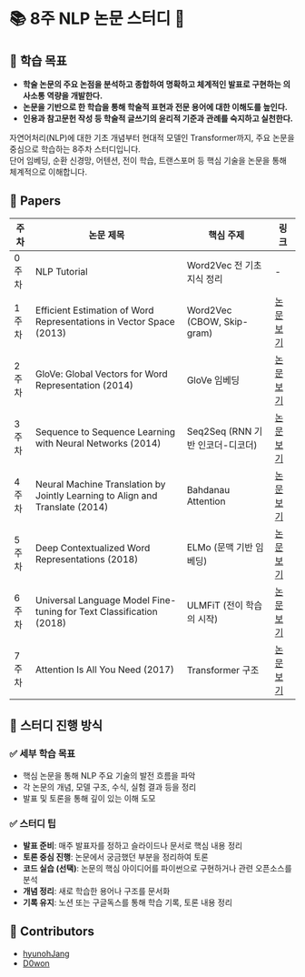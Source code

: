 # 📚 8주 NLP 논문 스터디 🚀

## 🎯 학습 목표

- **학술 논문의 주요 논점을 분석하고 종합하여 명확하고 체계적인 발표로 구현하는 의사소통 역량을 개발한다.**
- **논문을 기반으로 한 학습을 통해 학술적 표현과 전문 용어에 대한 이해도를 높인다.**
- **인용과 참고문헌 작성 등 학술적 글쓰기의 윤리적 기준과 관례를 숙지하고 실천한다.**

자연어처리(NLP)에 대한 기초 개념부터 현대적 모델인 Transformer까지, 주요 논문을 중심으로 학습하는 8주차 스터디입니다.  
단어 임베딩, 순환 신경망, 어텐션, 전이 학습, 트랜스포머 등 핵심 기술을 논문을 통해 체계적으로 이해합니다.

## 📄 Papers

| 주차  | 논문 제목                                                                    | 핵심 주제                        | 링크                                            |
| ----- | ---------------------------------------------------------------------------- | -------------------------------- | ----------------------------------------------- |
| 0주차 | NLP Tutorial                                                                 | Word2Vec 전 기초 지식 정리       | -                                               |
| 1주차 | Efficient Estimation of Word Representations in Vector Space (2013)          | Word2Vec (CBOW, Skip-gram)       | [논문 보기](https://arxiv.org/abs/1301.3781)    |
| 2주차 | GloVe: Global Vectors for Word Representation (2014)                         | GloVe 임베딩                     | [논문 보기](https://aclanthology.org/D14-1162/) |
| 3주차 | Sequence to Sequence Learning with Neural Networks (2014)                    | Seq2Seq (RNN 기반 인코더-디코더) | [논문 보기](https://arxiv.org/abs/1409.3215)    |
| 4주차 | Neural Machine Translation by Jointly Learning to Align and Translate (2014) | Bahdanau Attention               | [논문 보기](https://arxiv.org/abs/1409.0473)    |
| 5주차 | Deep Contextualized Word Representations (2018)                              | ELMo (문맥 기반 임베딩)          | [논문 보기](https://arxiv.org/abs/1802.05365)   |
| 6주차 | Universal Language Model Fine-tuning for Text Classification (2018)          | ULMFiT (전이 학습의 시작)        | [논문 보기](https://arxiv.org/abs/1801.06146)   |
| 7주차 | Attention Is All You Need (2017)                                             | Transformer 구조                 | [논문 보기](https://arxiv.org/abs/1706.03762)   |

## 🧭 스터디 진행 방식

### ✅ 세부 학습 목표

- 핵심 논문을 통해 NLP 주요 기술의 발전 흐름을 파악
- 각 논문의 개념, 모델 구조, 수식, 실험 결과 등을 정리
- 발표 및 토론을 통해 깊이 있는 이해 도모

### ✅ 스터디 팁

- **발표 준비**: 매주 발표자를 정하고 슬라이드나 문서로 핵심 내용 정리
- **토론 중심 진행**: 논문에서 궁금했던 부분을 정리하여 토론
- **코드 실습 (선택)**: 논문의 핵심 아이디어를 파이썬으로 구현하거나 관련 오픈소스를 분석
- **개념 정리**: 새로 학습한 용어나 구조를 문서화
- **기록 유지**: 노션 또는 구글독스를 통해 학습 기록, 토론 내용 정리

## 👥 Contributors

- [hyunohJang](https://github.com/hyunohJang)
- [D0won](https://github.com/D0won)
